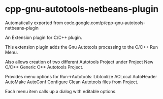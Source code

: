 # cpp-gnu-autotools-netbeans-plugin
Automatically exported from code.google.com/p/cpp-gnu-autotools-netbeans-plugin

An Extension plugin for C/C++ plugin.

This extension plugin adds the Gnu Autotools processing to the C/C++ Run Menu.

Also allows creation of two different Autotools Project under Project New C/C++ Generic C++ Autotools Project.

Provides menu options for Run->Autotools: Libtoolize ACLocal AutoHeader AutoMake AutoConf Configure Clean Autotools files from Project.

Each menu item calls up a dialog with editable options.

